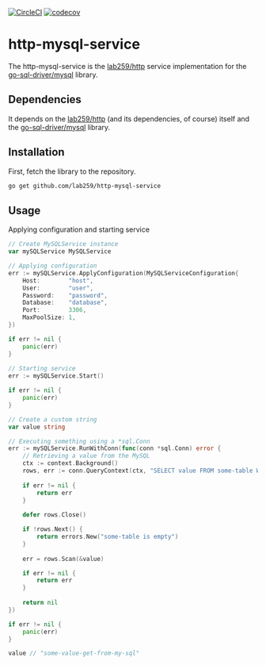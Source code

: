 [![CircleCI](https://circleci.com/gh/lab259/http-mysql-service.svg?style=svg)](https://circleci.com/gh/lab259/http-mysql-service) [![codecov](https://codecov.io/gh/lab259/http-mysql-service/branch/master/graph/badge.svg)](https://codecov.io/gh/lab259/http-mysql-service)

# http-mysql-service

The http-mysql-service is the [lab259/http](//github.com/lab259/http) service
implementation for the [go-sql-driver/mysql](//github.com/go-sql-driver/mysql) library.

## Dependencies

It depends on the [lab259/http](//github.com/lab259/http) (and its dependencies,
of course) itself and the [go-sql-driver/mysql](//github.com/go-sql-driver/mysql) library.

## Installation

First, fetch the library to the repository.

```bash
go get github.com/lab259/http-mysql-service
```

## Usage

Applying configuration and starting service

```go
// Create MySQLService instance
var mySQLService MySQLService

// Applying configuration
err := mySQLService.ApplyConfiguration(MySQLServiceConfiguration{
    Host:        "host",
    User:        "user",
    Password:    "password",
    Database:    "database",
    Port:        3306,
    MaxPoolSize: 1,
})

if err != nil {
    panic(err)
}
        
// Starting service
err := mySQLService.Start()

if err != nil {
    panic(err)
}

// Create a custom string
var value string

// Executing something using a *sql.Conn
err := mySQLService.RunWithConn(func(conn *sql.Conn) error {
    // Retrieving a value from the MySQL
    ctx := context.Background()
	rows, err := conn.QueryContext(ctx, "SELECT value FROM some-table WHERE id=?", "my-custom-id")
        
    if err != nil {
        return err
    }
    
    defer rows.Close()

    if !rows.Next() {
        return errors.New("some-table is empty")
    }
		
    err = rows.Scan(&value)

    if err != nil {
        return err
    }
        
    return nil
})

if err != nil {
    panic(err)
}

value // "some-value-get-from-my-sql"
```
